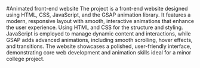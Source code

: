 #Animated front-end website
The project is a front-end website designed using HTML, CSS, JavaScript, and the GSAP animation library. It features a modern, responsive layout with smooth, interactive animations that enhance the user experience. Using HTML and CSS for the structure and styling. JavaScript is employed to manage dynamic content and interactions, while GSAP adds advanced animations, including smooth scrolling, hover effects, and transitions. The website showcases a polished, user-friendly interface, demonstrating core web development and animation skills ideal for a minor college project.
